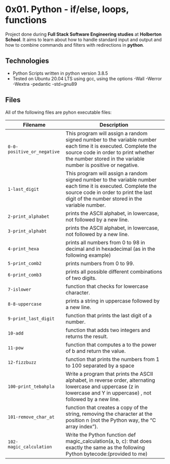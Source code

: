 # 0x01. Python - if/else, loops, functions

Project done during **Full Stack Software Engineering studies** at **Holberton School**. It aims to learn about how to handle standard input and output and how to combine commands and filters with redirections in **python**.

## Technologies
* Python Scripts written in python version 3.8.5
* Tested on Ubuntu 20.04 LTS using gcc, using the options -Wall -Werror -Wextra -pedantic -std=gnu89

## Files
All of the following files are pyhon executable files:

| Filename | Description |
| -------- | ----------- |
| `0-0-positive_or_negative` | This program will assign a random signed number to the variable number each time it is executed. Complete the source code in order to print whether the number stored in the variable number is positive or negative. |
| `1-last_digit` | This program will assign a random signed number to the variable number each time it is executed. Complete the source code in order to print the last digit of the number stored in the variable number. |
| `2-print_alphabet` | prints the ASCII alphabet, in lowercase, not followed by a new line.|
| `3-print_alphabt` | prints the ASCII alphabet, in lowercase, not followed by a new line. |
| `4-print_hexa` |  prints all numbers from 0 to 98 in decimal and in hexadecimal (as in the following example) |
| `5-print_comb2` |  prints numbers from 0 to 99. |
| `6-print_comb3` |  prints all possible different combinations of two digits. |
| `7-islower` |  function that checks for lowercase character. |
| `8-8-uppercase` |  prints a string in uppercase followed by a new line. |
| `9-print_last_digit` |  function that prints the last digit of a number. |
| `10-add` |  function that adds two integers and returns the result. |
| `11-pow` |  function that computes a to the power of b and return the value. |
| `12-fizzbuzz` |  function that prints the numbers from 1 to 100 separated by a space |
| `100-print_tebahpla` |  Write a program that prints the ASCII alphabet, in reverse order, alternating lowercase and uppercase (z in lowercase and Y in uppercase) , not followed by a new line. |
| `101-remove_char_at` |  function that creates a copy of the string, removing the character at the position n (not the Python way, the “C array index”). |
| `102-magic_calculation` |  Write the Python function def magic_calculation(a, b, c): that does exactly the same as the following Python bytecode:(provided to me) |

